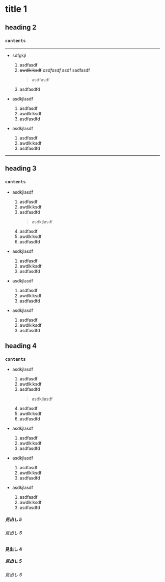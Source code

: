 # title 1

## **heading 2**

### `contents`

---

- sdfgkjl

  1. asdfasdf
  2. ~~awdlklksdf~~ _asdfasdf_ asdf sadfasdf
     > asdfasdf
  3. asdfasdfd

- asdkjlasdf

  1. asdfasdf
  2. awdlklksdf
  3. asdfasdfd

- asdkjlasdf
  1. asdfasdf
  2. awdlklksdf
  3. asdfasdfd

---

## heading 3

### `contents`

- asdkjlasdf

  1. asdfasdf
  2. awdlklksdf
  3. asdfasdfd
     > asdkjlasdf
  4. asdfasdf
  5. awdlklksdf
  6. asdfasdfd

- asdkjlasdf
  1. asdfasdf
  2. awdlklksdf
  3. asdfasdfd
- asdkjlasdf

  1. asdfasdf
  2. awdlklksdf
  3. asdfasdfd

- asdkjlasdf
  1. asdfasdf
  2. awdlklksdf
  3. asdfasdfd

## heading 4

### `contents`

- asdkjlasdf

  1. asdfasdf
  2. awdlklksdf
  3. asdfasdfd
     > asdkjlasdf
  4. asdfasdf
  5. awdlklksdf
  6. asdfasdfd

- asdkjlasdf
  1. asdfasdf
  2. awdlklksdf
  3. asdfasdfd
- asdkjlasdf

  1. asdfasdf
  2. awdlklksdf
  3. asdfasdfd

- asdkjlasdf
  1. asdfasdf
  2. awdlklksdf
  3. asdfasdfd

##### 見出し 5

###### 見出し 6

#### 見出し 4

##### 見出し 5

###### 見出し 6

